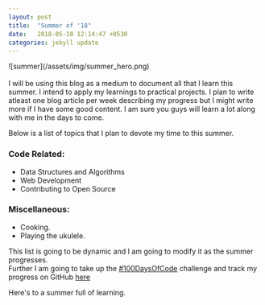 ```yaml
---
layout: post
title:  "Summer of '18"
date:   2018-05-10 12:14:47 +0530
categories: jekyll update
---
```

<div class="center-image">
![summer](/assets/img/summer_hero.png)
</div>
<br>
I will be using this blog as a medium to document all that I learn this summer. I intend to apply my learnings to practical projects. I plan to write atleast one blog article per week describing my progress but I might write more if I have some good content. I am sure you guys will learn a lot along with me in the days to come.

Below is a list of topics that I plan to devote my time to this summer.

### Code Related:
* Data Structures and Algorithms
* Web Development
* Contributing to Open Source

### Miscellaneous:
* Cooking.
* Playing the ukulele.

This list is going to be dynamic and I am going to modify it as the summer progresses.<br>
Further I am going to take up the [#100DaysOfCode](http://www.100daysofcode.com/) challenge and track my progress on GitHub [here](https://github.com/rsarky/100-days-of-code)

Here's to a summer full of learning.